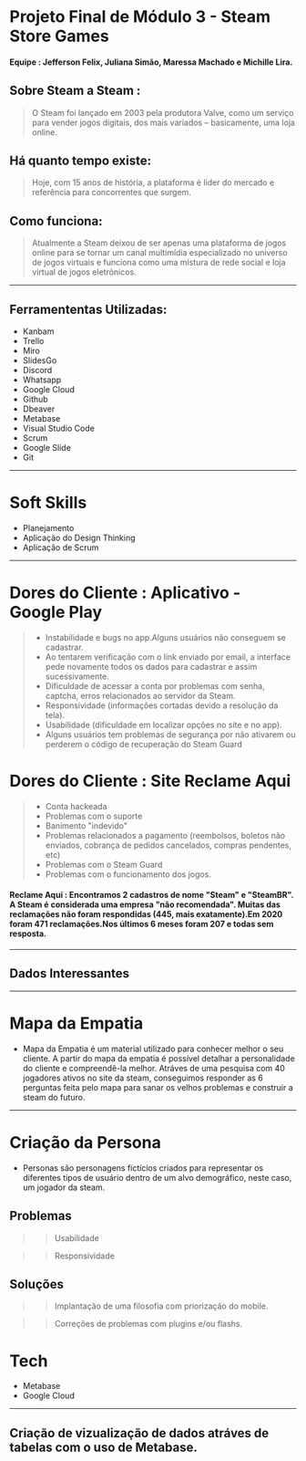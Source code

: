 # Projeto Final de Módulo 3 - Steam Store Games 



#### Equipe : Jefferson Felix, Juliana Simão, Maressa Machado e Michille Lira.

## Sobre Steam a Steam : 
>O Steam foi lançado em 2003 pela produtora Valve, como um serviço para vender jogos digitais, dos mais variados – basicamente, uma loja online.

## Há quanto tempo existe: 
>Hoje, com 15 anos de história, a plataforma é líder do mercado e referência para concorrentes que surgem. 

## Como funciona: 
> Atualmente a Steam deixou de ser apenas uma plataforma de jogos online para se tornar um canal multimídia especializado no universo de jogos virtuais e funciona como uma mistura de rede social e loja virtual de jogos eletrônicos.
-------------

## Ferramententas Utilizadas: 
* Kanbam 
* Trello
* Miro
* SlidesGo
* Discord 
* Whatsapp 
* Google Cloud 
* Github
* Dbeaver 
* Metabase
* Visual Studio Code 
* Scrum 
* Google Slide
* Git
------------
# Soft Skills 
* Planejamento 
* Aplicação do Design Thinking 
* Aplicação de Scrum 
--------------
# Dores do Cliente : Aplicativo - Google Play 
 
> * Instabilidade e bugs no app.Alguns usuários não conseguem se cadastrar. 
> * Ao tentarem verificação com o link enviado por email, a interface pede novamente todos os dados para cadastrar e assim sucessivamente.
> * Dificuldade de acessar a conta por problemas com senha, captcha, erros relacionados ao servidor da Steam.
> * Responsividade (informações cortadas devido a resolução da tela).
> * Usabilidade (dificuldade em localizar opções no site e no app).
> * Alguns usuários tem problemas de segurança por não ativarem ou perderem o código de recuperação do Steam Guard


# Dores do Cliente : Site Reclame Aqui

> * Conta hackeada
> * Problemas com o suporte
> * Banimento "indevido"
> * Problemas relacionados a pagamento (reembolsos, boletos não enviados, cobrança de pedidos cancelados, compras pendentes, etc)
> * Problemas com o Steam Guard
> * Problemas com o funcionamento dos jogos.

 #### Reclame Aqui : Encontramos 2 cadastros de nome "Steam" e "SteamBR". A Steam é considerada uma empresa "não recomendada". Muitas das reclamações não foram respondidas (445, mais exatamente).Em 2020 foram 471 reclamações.Nos últimos 6 meses foram 207 e todas sem resposta.
---------

## Dados Interessantes 

______

# Mapa da Empatia

* Mapa da Empatia é um material utilizado para conhecer melhor o seu cliente. A partir do mapa da empatia é possível detalhar a personalidade do cliente e compreendê-la melhor. Atráves de uma pesquisa com 40 jogadores ativos no site da steam, conseguimos responder as 6 perguntas feita pelo mapa para sanar os velhos problemas e construir a steam do futuro. 


_________________

# Criação da Persona 

* Personas são personagens fictícios criados para representar os diferentes tipos de usuário dentro de um alvo demográfico, neste caso, um jogador da steam. 


## Problemas 
>> Usabilidade 

>> Responsividade

## Soluções 
>> Implantação de uma filosofia com priorização do mobile.

>> Correções de problemas com plugins e/ou flashs.


# Tech
* Metabase 
* Google Cloud
--------------


## Criação de vizualização de dados atráves de tabelas com o uso de Metabase.